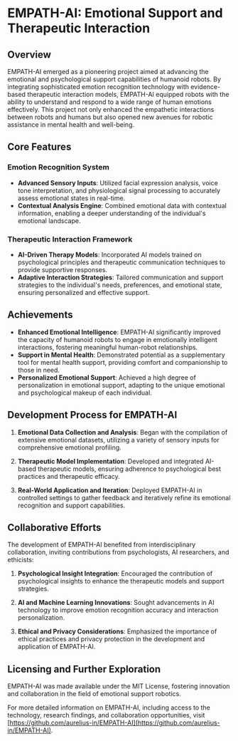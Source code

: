 # EMPATH-AI: Emotional Support and Therapeutic Interaction

## Overview
EMPATH-AI emerged as a pioneering project aimed at advancing the emotional and psychological support capabilities of humanoid robots. By integrating sophisticated emotion recognition technology with evidence-based therapeutic interaction models, EMPATH-AI equipped robots with the ability to understand and respond to a wide range of human emotions effectively. This project not only enhanced the empathetic interactions between robots and humans but also opened new avenues for robotic assistance in mental health and well-being.

## Core Features

### Emotion Recognition System
- **Advanced Sensory Inputs**: Utilized facial expression analysis, voice tone interpretation, and physiological signal processing to accurately assess emotional states in real-time.
- **Contextual Analysis Engine**: Combined emotional data with contextual information, enabling a deeper understanding of the individual's emotional landscape.

### Therapeutic Interaction Framework
- **AI-Driven Therapy Models**: Incorporated AI models trained on psychological principles and therapeutic communication techniques to provide supportive responses.
- **Adaptive Interaction Strategies**: Tailored communication and support strategies to the individual's needs, preferences, and emotional state, ensuring personalized and effective support.

## Achievements
- **Enhanced Emotional Intelligence**: EMPATH-AI significantly improved the capacity of humanoid robots to engage in emotionally intelligent interactions, fostering meaningful human-robot relationships.
- **Support in Mental Health**: Demonstrated potential as a supplementary tool for mental health support, providing comfort and companionship to those in need.
- **Personalized Emotional Support**: Achieved a high degree of personalization in emotional support, adapting to the unique emotional and psychological makeup of each individual.

## Development Process for EMPATH-AI

1. **Emotional Data Collection and Analysis**: Began with the compilation of extensive emotional datasets, utilizing a variety of sensory inputs for comprehensive emotional profiling.
   
2. **Therapeutic Model Implementation**: Developed and integrated AI-based therapeutic models, ensuring adherence to psychological best practices and therapeutic efficacy.

3. **Real-World Application and Iteration**: Deployed EMPATH-AI in controlled settings to gather feedback and iteratively refine its emotional recognition and support capabilities.

## Collaborative Efforts

The development of EMPATH-AI benefited from interdisciplinary collaboration, inviting contributions from psychologists, AI researchers, and ethicists:

1. **Psychological Insight Integration**: Encouraged the contribution of psychological insights to enhance the therapeutic models and support strategies.
   
2. **AI and Machine Learning Innovations**: Sought advancements in AI technology to improve emotion recognition accuracy and interaction personalization.

3. **Ethical and Privacy Considerations**: Emphasized the importance of ethical practices and privacy protection in the development and application of EMPATH-AI.

## Licensing and Further Exploration

EMPATH-AI was made available under the MIT License, fostering innovation and collaboration in the field of emotional support robotics.

For more detailed information on EMPATH-AI, including access to the technology, research findings, and collaboration opportunities, visit [https://github.com/aurelius-in/EMPATH-AI](https://github.com/aurelius-in/EMPATH-AI).
